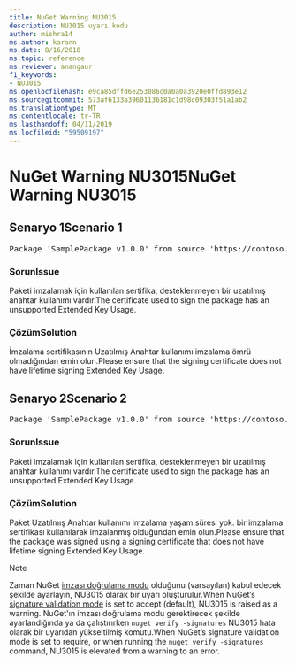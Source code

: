 ```yaml
---
title: NuGet Warning NU3015
description: NU3015 uyarı kodu
author: mishra14
ms.author: karann
ms.date: 8/16/2018
ms.topic: reference
ms.reviewer: anangaur
f1_keywords:
- NU3015
ms.openlocfilehash: e9ca85dffd6e253086c0a0a0a3920e0ffd893e12
ms.sourcegitcommit: 573af6133a39601136181c1d98c09303f51a1ab2
ms.translationtype: MT
ms.contentlocale: tr-TR
ms.lasthandoff: 04/11/2019
ms.locfileid: "59509197"
---
```

# <a name="nuget-warning-nu3015"></a><span data-ttu-id="c16f5-103">NuGet Warning NU3015</span><span class="sxs-lookup"><span data-stu-id="c16f5-103">NuGet Warning NU3015</span></span>

## <a name="scenario-1"></a><span data-ttu-id="c16f5-104">Senaryo 1</span><span class="sxs-lookup"><span data-stu-id="c16f5-104">Scenario 1</span></span>

<pre>Package 'SamplePackage v1.0.0' from source 'https://contoso.com/index.json': The lifetime signing EKU in the primary signature's certificate is not supported.</pre>

### <a name="issue"></a><span data-ttu-id="c16f5-105">Sorun</span><span class="sxs-lookup"><span data-stu-id="c16f5-105">Issue</span></span>

<span data-ttu-id="c16f5-106">Paketi imzalamak için kullanılan sertifika, desteklenmeyen bir uzatılmış anahtar kullanımı vardır.</span><span class="sxs-lookup"><span data-stu-id="c16f5-106">The certificate used to sign the package has an unsupported Extended Key Usage.</span></span>


### <a name="solution"></a><span data-ttu-id="c16f5-107">Çözüm</span><span class="sxs-lookup"><span data-stu-id="c16f5-107">Solution</span></span>

<span data-ttu-id="c16f5-108">İmzalama sertifikasının Uzatılmış Anahtar kullanımı imzalama ömrü olmadığından emin olun.</span><span class="sxs-lookup"><span data-stu-id="c16f5-108">Please ensure that the signing certificate does not have lifetime signing Extended Key Usage.</span></span>



## <a name="scenario-2"></a><span data-ttu-id="c16f5-109">Senaryo 2</span><span class="sxs-lookup"><span data-stu-id="c16f5-109">Scenario 2</span></span>

<pre>Package 'SamplePackage v1.0.0' from source 'https://contoso.com/index.json': The lifetime signing EKU in the signing certificate is not supported.</pre>

### <a name="issue"></a><span data-ttu-id="c16f5-110">Sorun</span><span class="sxs-lookup"><span data-stu-id="c16f5-110">Issue</span></span>

<span data-ttu-id="c16f5-111">Paketi imzalamak için kullanılan sertifika, desteklenmeyen bir uzatılmış anahtar kullanımı vardır.</span><span class="sxs-lookup"><span data-stu-id="c16f5-111">The certificate used to sign the package has an unsupported Extended Key Usage.</span></span>


### <a name="solution"></a><span data-ttu-id="c16f5-112">Çözüm</span><span class="sxs-lookup"><span data-stu-id="c16f5-112">Solution</span></span>

<span data-ttu-id="c16f5-113">Paket Uzatılmış Anahtar kullanımı imzalama yaşam süresi yok. bir imzalama sertifikası kullanılarak imzalanmış olduğundan emin olun.</span><span class="sxs-lookup"><span data-stu-id="c16f5-113">Please ensure that the package was signed using a signing certificate that does not have lifetime signing Extended Key Usage.</span></span>


> [!Note]
> <span data-ttu-id="c16f5-114">Zaman NuGet [imzası doğrulama modu](https://docs.microsoft.com/en-us/nuget/consume-packages/installing-signed-packages#configure-package-signature-requirements) olduğunu (varsayılan) kabul edecek şekilde ayarlayın, NU3015 olarak bir uyarı oluşturulur.</span><span class="sxs-lookup"><span data-stu-id="c16f5-114">When NuGet’s [signature validation mode](https://docs.microsoft.com/en-us/nuget/consume-packages/installing-signed-packages#configure-package-signature-requirements) is set to accept (default), NU3015 is raised as a warning.</span></span> <span data-ttu-id="c16f5-115">NuGet'ın imzası doğrulama modu gerektirecek şekilde ayarlandığında ya da çalıştırırken `nuget verify -signatures` NU3015 hata olarak bir uyarıdan yükseltilmiş komutu.</span><span class="sxs-lookup"><span data-stu-id="c16f5-115">When NuGet’s signature validation mode is set to require, or when running the `nuget verify -signatures` command, NU3015 is elevated from a warning to an error.</span></span> 